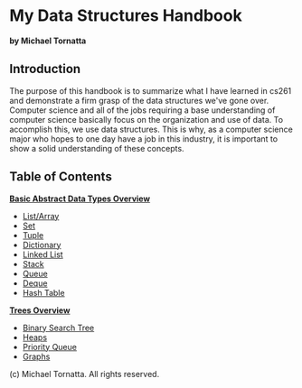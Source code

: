 # My Data Structures Handbook

**by Michael Tornatta**

## Introduction

The purpose of this handbook is to summarize what I have learned in cs261 and demonstrate a firm grasp of the data structures we've gone over. Computer science and all of the jobs requiring a base understanding of computer science basically focus on the organization and use of data. To accomplish this, we use data structures. This is why, as a computer science major who hopes to one day have a job in this industry, it is important to show a solid understanding of these concepts.

## Table of Contents

[**Basic Abstract Data Types Overview**](basic_adt_overview.md)
* [List/Array](list.md)
* [Set](set.md)
* [Tuple](tuple.md)
* [Dictionary](dictionary.md)
* [Linked List](linked_list.md)
* [Stack](stack.md)
* [Queue](queue.md)
* [Deque](deque.md)
* [Hash Table](hash_table.md)

[**Trees Overview**](trees_overview.md)
* [Binary Search Tree](bst.md)
* [Heaps](heap.md)
* [Priority Queue](priority_queue.md)
* [Graphs](graphs.md)

(c) Michael Tornatta. All rights reserved.
